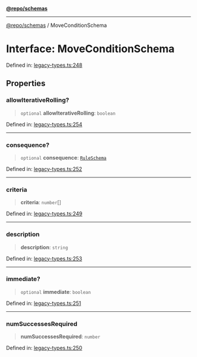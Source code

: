 [**@repo/schemas**](../README.md)

---

[@repo/schemas](../README.md) / MoveConditionSchema

# Interface: MoveConditionSchema

Defined in: [legacy-types.ts:248](https://github.com/alexqguo/drinking-board-game-v3/blob/b790afaa2e3b8fa2b8d92187d67ae85cb9db6cc2/packages/schemas/src/legacy-types.ts#L248)

## Properties

### allowIterativeRolling?

> `optional` **allowIterativeRolling**: `boolean`

Defined in: [legacy-types.ts:254](https://github.com/alexqguo/drinking-board-game-v3/blob/b790afaa2e3b8fa2b8d92187d67ae85cb9db6cc2/packages/schemas/src/legacy-types.ts#L254)

---

### consequence?

> `optional` **consequence**: [`RuleSchema`](../type-aliases/RuleSchema.md)

Defined in: [legacy-types.ts:252](https://github.com/alexqguo/drinking-board-game-v3/blob/b790afaa2e3b8fa2b8d92187d67ae85cb9db6cc2/packages/schemas/src/legacy-types.ts#L252)

---

### criteria

> **criteria**: `number`[]

Defined in: [legacy-types.ts:249](https://github.com/alexqguo/drinking-board-game-v3/blob/b790afaa2e3b8fa2b8d92187d67ae85cb9db6cc2/packages/schemas/src/legacy-types.ts#L249)

---

### description

> **description**: `string`

Defined in: [legacy-types.ts:253](https://github.com/alexqguo/drinking-board-game-v3/blob/b790afaa2e3b8fa2b8d92187d67ae85cb9db6cc2/packages/schemas/src/legacy-types.ts#L253)

---

### immediate?

> `optional` **immediate**: `boolean`

Defined in: [legacy-types.ts:251](https://github.com/alexqguo/drinking-board-game-v3/blob/b790afaa2e3b8fa2b8d92187d67ae85cb9db6cc2/packages/schemas/src/legacy-types.ts#L251)

---

### numSuccessesRequired

> **numSuccessesRequired**: `number`

Defined in: [legacy-types.ts:250](https://github.com/alexqguo/drinking-board-game-v3/blob/b790afaa2e3b8fa2b8d92187d67ae85cb9db6cc2/packages/schemas/src/legacy-types.ts#L250)
